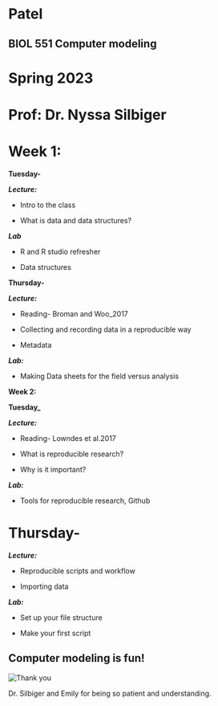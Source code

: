 # Patel

## **BIOL 551 Computer modeling**

# Spring 2023

# Prof: Dr. Nyssa Silbiger

# **Week 1:**

**Tuesday-**

**_Lecture:_**

* Intro to the class

* What is data and data structures?

**_Lab_**

* R and R studio refresher

* Data structures

**Thursday-**

**_Lecture:_**

* Reading- Broman and Woo_2017 

* Collecting and recording data in a reproducible way

* Metadata

**_Lab:_**

* Making Data sheets for the field versus analysis

**Week 2:**

**Tuesday_**

**_Lecture:_**

* Reading- Lowndes et al.2017

* What is reproducible research?

* Why is it important?

**_Lab:_**

* Tools for reproducible research, Github

# **Thursday-**

**_Lecture:_**

* Reproducible scripts and workflow

* Importing data

**_Lab:_**

* Set up your file structure

* Make your first script

## Computer modeling is fun! 

![Thank you](https://www.gifcen.com/wp-content/uploads/2021/05/thank-you-gif-3.gif)   

Dr. Silbiger and Emily for being so patient and understanding.
